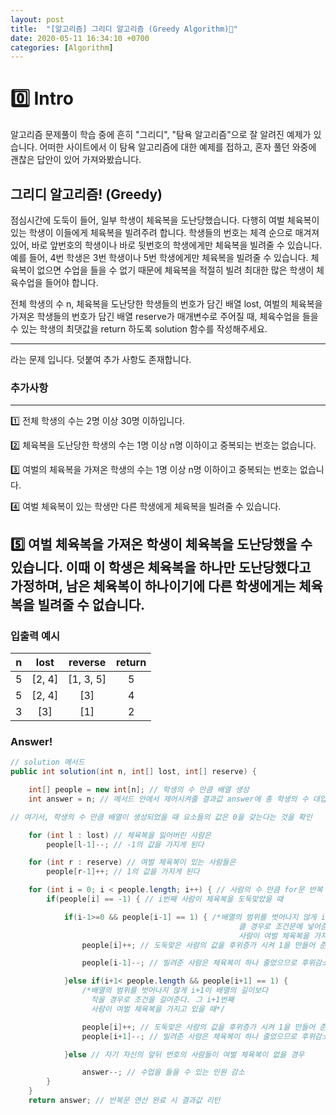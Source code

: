 ```yaml
---
layout: post
title:  "[알고리즘] 그리디 알고리즘 (Greedy Algorithm)🤑"
date: 2020-05-11 16:34:10 +0700
categories: [Algorithm]
---
```

# 0️⃣ Intro
알고리즘 문제풀이 학습 중에 흔히 "그리디", "탐욕 알고리즘"으로 잘 알려진 예제가 있습니다.
어떠한 사이트에서 이 탐욕 알고리즘에 대한 예제를 접하고, 혼자 풀던 와중에 괜찮은 답안이 있어 가져와봤습니다.

## 그리디 알고리즘! (Greedy)

점심시간에 도둑이 들어, 일부 학생이 체육복을 도난당했습니다. 다행히 여벌 체육복이 있는 학생이 이들에게 체육복을 빌려주려 합니다. 학생들의 번호는 체격 순으로 매겨져 있어, 바로 앞번호의 학생이나 바로 뒷번호의 학생에게만 체육복을 빌려줄 수 있습니다. 예를 들어, 4번 학생은 3번 학생이나 5번 학생에게만 체육복을 빌려줄 수 있습니다. 체육복이 없으면 수업을 들을 수 없기 때문에 체육복을 적절히 빌려 최대한 많은 학생이 체육수업을 들어야 합니다.

전체 학생의 수 n, 체육복을 도난당한 학생들의 번호가 담긴 배열 lost, 여벌의 체육복을 가져온 학생들의 번호가 담긴 배열 reserve가 매개변수로 주어질 때, 체육수업을 들을 수 있는 학생의 최댓값을 return 하도록 solution 함수를 작성해주세요.

---
라는 문제 입니다. 덧붙여 추가 사항도 존재합니다.

### 추가사항
---
1️⃣ 전체 학생의 수는 2명 이상 30명 이하입니다.

2️⃣ 체육복을 도난당한 학생의 수는 1명 이상 n명 이하이고 중복되는 번호는 없습니다.

3️⃣ 여벌의 체육복을 가져온 학생의 수는 1명 이상 n명 이하이고 중복되는 번호는 없습니다.

4️⃣ 여벌 체육복이 있는 학생만 다른 학생에게 체육복을 빌려줄 수 있습니다.

5️⃣ 여벌 체육복을 가져온 학생이 체육복을 도난당했을 수 있습니다. 이때 이 학생은 체육복을 하나만 도난당했다고 가정하며,
   남은 체육복이 하나이기에 다른 학생에게는 체육복을 빌려줄 수 없습니다.
---

### 입출력 예시

| **n** | **lost** | **reverse** | **return** |
|:---:|:---:|:---:|:---:|
| 5 | [2, 4] | [1, 3, 5] | 5 |
| 5 | [2, 4] | [3] | 4 |
| 3 | [3] | [1] | 2 |


### Answer!
```java
// solution 메서드
public int solution(int n, int[] lost, int[] reserve) {

    int[] people = new int[n]; // 학생의 수 만큼 배열 생성
    int answer = n; // 메서드 안에서 제어시켜줄 결과값 answer에 총 학생의 수 대입

// 여기서, 학생의 수 만큼 배열이 생성되었을 때 요소들의 값은 0을 갖는다는 것을 확인

    for (int l : lost) // 체육복을 잃어버린 사람은
        people[l-1]--; // -1의 값을 가지게 된다

    for (int r : reserve) // 여벌 체육복이 있는 사람들은
        people[r-1]++; // 1의 값을 가지게 된다

    for (int i = 0; i < people.length; i++) { // 사람의 수 만큼 for문 반복
        if(people[i] == -1) { // i번째 사람이 체육복을 도둑맞았을 때

            if(i-1>=0 && people[i-1] == 1) { /*배열의 범위를 벗어나지 않게 i-1이 0보다 
                                                   클 경우로 조건문에 넣어준다. 그 i-1번째
                                                   사람이 여벌 체육복을 가지고 있을 때*/
                people[i]++; // 도둑맞은 사람의 값을 후위증가 시켜 1을 만들어 준다(대여)

                people[i-1]--; // 빌려준 사람은 체육복이 하나 줄었으므로 후위감소

            }else if(i+1< people.length && people[i+1] == 1) {
                /*배열의 범위를 벗어나지 않게 i+1이 배열의 길이보다 
                  작을 경우로 조건을 걸어준다. 그 i+1번째
                  사람이 여벌 체육복을 가지고 있을 때*/

                people[i]++; // 도둑맞은 사람의 값을 후위증가 시켜 1을 만들어 준다(대여)
                people[i+1]--; // 빌려준 사람은 체육복이 하나 줄었으므로 후위감소

            }else // 자기 자신의 앞뒤 번호의 사람들이 여벌 체육복이 없을 경우

                answer--; // 수업을 들을 수 있는 인원 감소
        }
    }
    return answer; // 반복문 연산 완료 시 결과값 리턴
```